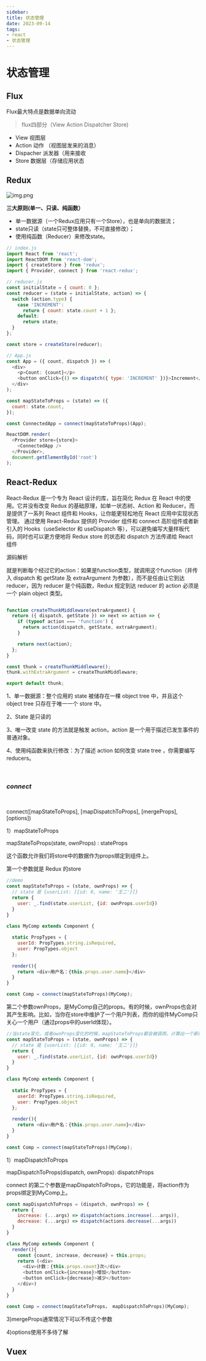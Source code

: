 ```yaml
---
sidebar:
title: 状态管理
date: 2023-09-14
tags:
- react
- 状态管理
---
```

# 状态管理


## Flux

Flux最大特点是数据单向流动

> flux四部分（View Action Dispatcher Store)

* View 视图层
* Action 动作 （视图层发来的消息）
* Dispacher 派发器（用来接收
* Store 数据层（存储应用状态

## Redux

![img.png](img.png)

**三大原则(单一、只读、纯函数）**
* 单一数据源（一个Redux应用只有一个Store），也是单向的数据流；
* state只读（state只可整体替换，不可直接修改）；
* 使用纯函数（Reducer）来修改state。

```js
// index.js
import React from 'react';
import ReactDOM from 'react-dom';
import { createStore } from 'redux';
import { Provider, connect } from 'react-redux';

// reducer.js
const initialState = { count: 0 };
const reducer = (state = initialState, action) => {
  switch (action.type) {
    case 'INCREMENT':
      return { count: state.count + 1 };
    default:
      return state;
  }
};

const store = createStore(reducer);

// App.js
const App = ({ count, dispatch }) => (
  <div>
    <p>Count: {count}</p>
    <button onClick={() => dispatch({ type: 'INCREMENT' })}>Increment</button>
  </div>
);

const mapStateToProps = (state) => ({
  count: state.count,
});

const ConnectedApp = connect(mapStateToProps)(App);

ReactDOM.render(
  <Provider store={store}>
    <ConnectedApp />
  </Provider>,
  document.getElementById('root')
);

```

## React-Redux

React-Redux 是一个专为 React 设计的库，旨在简化 Redux 在 React 中的使用。它并没有改变 Redux 的基础原理，如单一状态树、Action 和 Reducer，而是提供了一系列 React 组件和 Hooks，让你能更轻松地在 React 应用中实现状态管理。
通过使用 React-Redux 提供的 Provider 组件和 connect 高阶组件或者新引入的 Hooks（useSelector 和 useDispatch 等），可以避免编写大量样板代码，同时也可以更方便地将 Redux store 的状态和 dispatch 方法传递给 React 组件

源码解析

就是判断每个经过它的action：如果是function类型，就调用这个function（并传入 dispatch 和 getState 及 extraArgument 为参数），而不是任由让它到达 reducer，因为 reducer 是个纯函数，Redux 规定到达 reducer 的 action 必须是一个 plain object 类型。

```js

function createThunkMiddleware(extraArgument) {
  return ({ dispatch, getState }) => next => action => {
    if (typeof action === 'function') {
      return action(dispatch, getState, extraArgument);
    }

    return next(action);
  };
}

const thunk = createThunkMiddleware();
thunk.withExtraArgument = createThunkMiddleware;

export default thunk;

```

1、单一数据源：整个应用的 state 被储存在一棵 object tree 中，并且这个 object tree 只存在于唯一一个 store 中。

2、State 是只读的

3、唯一改变 state 的方法就是触发 action，action 是一个用于描述已发生事件的普通对象。

4、使用纯函数来执行修改：为了描述 action 如何改变 state tree ，你需要编写 reducers。

<br/>

### *connect*

<br/>

connect([mapStateToProps], [mapDispatchToProps], [mergeProps], [options])

1）mapStateToProps

mapStateToProps(state, ownProps) : stateProps

这个函数允许我们将store中的数据作为props绑定到组件上。

第一个参数就是 Redux 的store

```javascript
//demo
const mapStateToProps = (state, ownProps) => {
  // state 是 {userList: [{id: 0, name: '王二'}]}
  return {
    user: _.find(state.userList, {id: ownProps.userId})
  }
}

class MyComp extends Component {
  
  static PropTypes = {
    userId: PropTypes.string.isRequired,
    user: PropTypes.object
  };
  
  render(){
    return <div>用户名：{this.props.user.name}</div>
  }
}

const Comp = connect(mapStateToProps)(MyComp);
```

第二个参数ownProps，是MyComp自己的props。有的时候，ownProps也会对其产生影响。比如，当你在store中维护了一个用户列表，而你的组件MyComp只关心一个用户（通过props中的userId体现）。

```javascript
//当state变化，或者ownProps变化的时候，mapStateToProps都会被调用，计算出一个新的stateProps，（在与ownProps merge 后）更新给MyComp
const mapStateToProps = (state, ownProps) => {
  // state 是 {userList: [{id: 0, name: '王二'}]}
  return {
    user: _.find(state.userList, {id: ownProps.userId})
  }
}

class MyComp extends Component {
  
  static PropTypes = {
    userId: PropTypes.string.isRequired,
    user: PropTypes.object
  };
  
  render(){
    return <div>用户名：{this.props.user.name}</div>
  }
}

const Comp = connect(mapStateToProps)(MyComp);

```

1）mapDispatchToProps

mapDispatchToProps(dispatch, ownProps): dispatchProps

connect 的第二个参数是mapDispatchToProps，它的功能是，将action作为props绑定到MyComp上。

```javascript
const mapDispatchToProps = (dispatch, ownProps) => {
  return {
    increase: (...args) => dispatch(actions.increase(...args)),
    decrease: (...args) => dispatch(actions.decrease(...args))
  }
}

class MyComp extends Component {
  render(){
    const {count, increase, decrease} = this.props;
    return (<div>
      <div>计数：{this.props.count}次</div>
      <button onClick={increase}>增加</button>
      <button onClick={decrease}>减少</button>
    </div>)
  }
}

const Comp = connect(mapStateToProps， mapDispatchToProps)(MyComp);
```

3)mergeProps通常情况下可以不传这个参数

4)options使用不多待了解

## Vuex

